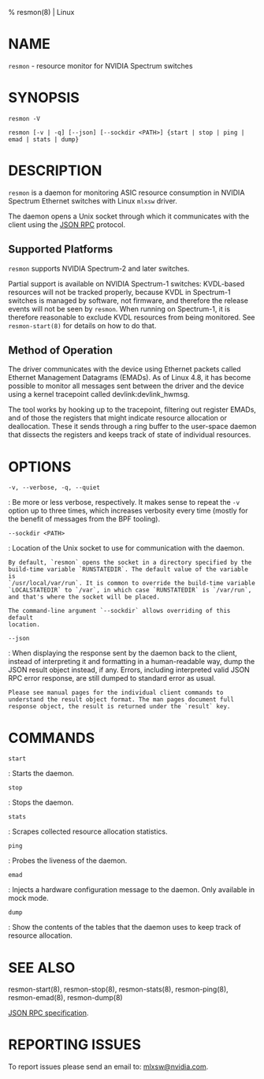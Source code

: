% resmon(8) | Linux

NAME
====

`resmon` - resource monitor for NVIDIA Spectrum switches

SYNOPSIS
========

`resmon -V`

`resmon [-v | -q] [--json] [--sockdir <PATH>]
{start | stop | ping | emad | stats | dump}`

DESCRIPTION
===========

`resmon` is a daemon for monitoring ASIC resource consumption in NVIDIA
Spectrum Ethernet switches with Linux `mlxsw` driver.

The daemon opens a Unix socket through which it communicates with the
client using the [JSON RPC][] protocol.

## Supported Platforms

`resmon` supports NVIDIA Spectrum-2 and later switches.

Partial support is available on NVIDIA Spectrum-1 switches: KVDL-based
resources will not be tracked properly, because KVDL in Spectrum-1 switches
is managed by software, not firmware, and therefore the release events will
not be seen by `resmon`. When running on Spectrum-1, it is therefore
reasonable to exclude KVDL resources from being monitored. See
`resmon-start(8)` for details on how to do that.

## Method of Operation

The driver communicates with the device using Ethernet packets called
Ethernet Management Datagrams (EMADs). As of Linux 4.8, it has become
possible to monitor all messages sent between the driver and the device
using a kernel tracepoint called devlink:devlink_hwmsg.

The tool works by hooking up to the tracepoint, filtering out register
EMADs, and of those the registers that might indicate resource allocation
or deallocation. These it sends through a ring buffer to the user-space
daemon that dissects the registers and keeps track of state of individual
resources.

OPTIONS
=======

`-v, --verbose, -q, --quiet`

: Be more or less verbose, respectively. It makes sense to repeat the `-v`
    option up to three times, which increases verbosity every time (mostly
    for the benefit of messages from the BPF tooling).

`--sockdir <PATH>`

: Location of the Unix socket to use for communication with the daemon.

    By default, `resmon` opens the socket in a directory specified by the
    build-time variable `RUNSTATEDIR`. The default value of the variable is
    `/usr/local/var/run`. It is common to override the build-time variable
    `LOCALSTATEDIR` to `/var`, in which case `RUNSTATEDIR` is `/var/run`,
    and that's where the socket will be placed.

    The command-line argument `--sockdir` allows overriding of this default
    location.

`--json`

: When displaying the response sent by the daemon back to the client,
    instead of interpreting it and formatting in a human-readable way, dump
    the JSON result object instead, if any. Errors, including interpreted
    valid JSON RPC error response, are still dumped to standard error as
    usual.

    Please see manual pages for the individual client commands to
    understand the result object format. The man pages document full
    response object, the result is returned under the `result` key.

COMMANDS
========

`start`

: Starts the daemon.

`stop`

: Stops the daemon.

`stats`

: Scrapes collected resource allocation statistics.

`ping`

: Probes the liveness of the daemon.

`emad`

: Injects a hardware configuration message to the daemon. Only available in
  mock mode.

`dump`

: Show the contents of the tables that the daemon uses to keep track of
  resource allocation.

SEE ALSO
========

resmon-start(8), resmon-stop(8), resmon-stats(8), resmon-ping(8),
resmon-emad(8), resmon-dump(8)

[JSON RPC specification][JSON RPC].

REPORTING ISSUES
================

To report issues please send an email to: mlxsw@nvidia.com.

[JSON RPC]: https://www.jsonrpc.org/specification
